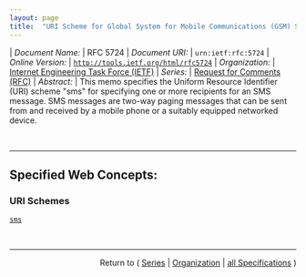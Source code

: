 ```yaml
---
layout: page
title:  "URI Scheme for Global System for Mobile Communications (GSM) Short Message Service (SMS)"
---
```


| *Document Name:* | RFC 5724
| *Document URI:* | `urn:ietf:rfc:5724`
| *Online Version:* | [`http://tools.ietf.org/html/rfc5724`](http://tools.ietf.org/html/rfc5724)
| *Organization:* | [Internet Engineering Task Force (IETF)](..  "List of specification series by this organization")
| *Series:* | [Request for Comments (RFC)](.  "List of specifications in this series")
| *Abstract:* | This memo specifies the Uniform Resource Identifier (URI) scheme "sms" for specifying one or more recipients for an SMS message. SMS messages are two-way paging messages that can be sent from and received by a mobile phone or a suitably equipped networked device.

<br/>
<hr/>

## Specified Web Concepts:

### URI Schemes

[`sms`](/concepts/uri-scheme/sms "This URI scheme provides information that can be used for sending SMS message(s) to specified recipient(s). The functionality is comparable to that of the &#34;mailto&#34; URI, which can also be used with a comma-separated list of email addresses.")



<br/>
<hr/>

<p style="text-align: right">Return to ( <a href="./">Series</a> | <a href="../">Organization</a> | <a href="../../">all Specifications</a> )</p>